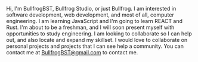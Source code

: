 Hi, I'm BullfrogBST, Bullfrog Studio, or just Bullfrog. I am interested in software development, web development, and most of all, computer engineering. I am learning JavaScript and I'm going to learn REACT and Rust. I'm about to be a freshman, and I will soon present myself with opportunities to study engineering. I am looking to collaborate so I can help out, and also locate and expand my skillset. I would love to collaborate on personal projects and projects that I can see help a community. You can contact me at BullfrogBST@gmail.com to contact me.
